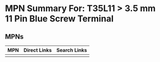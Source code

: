 



# MPN Summary For: T35L11 > 3.5 mm 11 Pin Blue Screw Terminal

## MPNs
  

|MPN|Direct Links|Search Links|
| :--- | :--- | :--- |
||||
